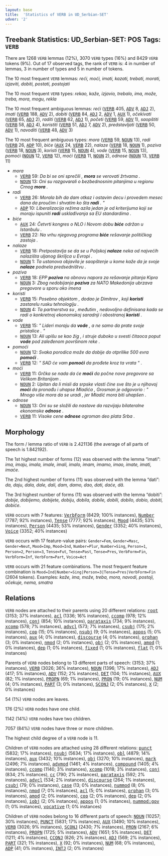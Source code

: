 ```yaml
---
layout: base
title:  'Statistics of VERB in UD_Serbian-SET'
udver: '2'
---
```


## Treebank Statistics: UD_Serbian-SET: POS Tags: `VERB`

There are 1268 `VERB` lemmas (12%), 3070 `VERB` types (16%) and 8429 `VERB` tokens (9%).
Out of 17 observed tags, the rank of `VERB` is: 4 in number of lemmas, 3 in number of types and 5 in number of tokens.

The 10 most frequent `VERB` lemmas: <em>reći, moći, imati, kazati, trebati, morati, izjaviti, dobiti, postati, postojati</em>

The 10 most frequent `VERB` types:  <em>rekao, kaže, izjavio, trebalo, ima, može, treba, mora, mogu, rekla</em>

The 10 most frequent ambiguous lemmas: <em>reći</em> (<tt><a href="sr_set-pos-VERB.html">VERB</a></tt> 405, <tt><a href="sr_set-pos-ADV.html">ADV</a></tt> 8, <tt><a href="sr_set-pos-ADJ.html">ADJ</a></tt> 2), <em>imati</em> (<tt><a href="sr_set-pos-VERB.html">VERB</a></tt> 188, <tt><a href="sr_set-pos-ADV.html">ADV</a></tt> 2), <em>dobiti</em> (<tt><a href="sr_set-pos-VERB.html">VERB</a></tt> 84, <tt><a href="sr_set-pos-ADJ.html">ADJ</a></tt> 2, <tt><a href="sr_set-pos-ADV.html">ADV</a></tt> 1, <tt><a href="sr_set-pos-AUX.html">AUX</a></tt> 1), <em>očekivati</em> (<tt><a href="sr_set-pos-VERB.html">VERB</a></tt> 65, <tt><a href="sr_set-pos-ADJ.html">ADJ</a></tt> 2), <em>raditi</em> (<tt><a href="sr_set-pos-VERB.html">VERB</a></tt> 62, <tt><a href="sr_set-pos-ADJ.html">ADJ</a></tt> 1), <em>početi</em> (<tt><a href="sr_set-pos-VERB.html">VERB</a></tt> 59, <tt><a href="sr_set-pos-ADV.html">ADV</a></tt> 1), <em>saopštiti</em> (<tt><a href="sr_set-pos-VERB.html">VERB</a></tt> 58, <tt><a href="sr_set-pos-ADJ.html">ADJ</a></tt> 4), <em>koristiti</em> (<tt><a href="sr_set-pos-VERB.html">VERB</a></tt> 51, <tt><a href="sr_set-pos-ADJ.html">ADJ</a></tt> 7, <tt><a href="sr_set-pos-ADV.html">ADV</a></tt> 2), <em>predstavljati</em> (<tt><a href="sr_set-pos-VERB.html">VERB</a></tt> 50, <tt><a href="sr_set-pos-ADV.html">ADV</a></tt> 1), <em>navoditi</em> (<tt><a href="sr_set-pos-VERB.html">VERB</a></tt> 48, <tt><a href="sr_set-pos-ADV.html">ADV</a></tt> 3)

The 10 most frequent ambiguous types:  <em>mora</em> (<tt><a href="sr_set-pos-VERB.html">VERB</a></tt> 59, <tt><a href="sr_set-pos-NOUN.html">NOUN</a></tt> 13), <em>radi</em> (<tt><a href="sr_set-pos-VERB.html">VERB</a></tt> 26, <tt><a href="sr_set-pos-ADP.html">ADP</a></tt> 10), <em>biće</em> (<tt><a href="sr_set-pos-AUX.html">AUX</a></tt> 24, <tt><a href="sr_set-pos-VERB.html">VERB</a></tt> 22), <em>nalaze</em> (<tt><a href="sr_set-pos-VERB.html">VERB</a></tt> 18, <tt><a href="sr_set-pos-NOUN.html">NOUN</a></tt> 1), <em>poziva</em> (<tt><a href="sr_set-pos-VERB.html">VERB</a></tt> 18, <tt><a href="sr_set-pos-NOUN.html">NOUN</a></tt> 3), <em>koristi</em> (<tt><a href="sr_set-pos-VERB.html">VERB</a></tt> 15, <tt><a href="sr_set-pos-NOUN.html">NOUN</a></tt> 4), <em>vode</em> (<tt><a href="sr_set-pos-VERB.html">VERB</a></tt> 15, <tt><a href="sr_set-pos-NOUN.html">NOUN</a></tt> 13), <em>pomoći</em> (<tt><a href="sr_set-pos-NOUN.html">NOUN</a></tt> 12, <tt><a href="sr_set-pos-VERB.html">VERB</a></tt> 12), <em>moći</em> (<tt><a href="sr_set-pos-VERB.html">VERB</a></tt> 11, <tt><a href="sr_set-pos-NOUN.html">NOUN</a></tt> 2), <em>odnose</em> (<tt><a href="sr_set-pos-NOUN.html">NOUN</a></tt> 13, <tt><a href="sr_set-pos-VERB.html">VERB</a></tt> 11)


* <em>mora</em>
  * <tt><a href="sr_set-pos-VERB.html">VERB</a></tt> 59: <em>Da bi se oni sprečili , <b>mora</b> se verovati žrtvama .</em>
  * <tt><a href="sr_set-pos-NOUN.html">NOUN</a></tt> 13: <em>Oni su razgovarali o bezbednosnim pitanjima u regionu Crnog <b>mora</b> .</em>
* <em>radi</em>
  * <tt><a href="sr_set-pos-VERB.html">VERB</a></tt> 26: <em>Morala bih da dam otkaz i ostavim decu i provedem mesec dana da proučim i shvatim ko šta <b>radi</b> . "</em>
  * <tt><a href="sr_set-pos-ADP.html">ADP</a></tt> 10: <em>Liberalizacija režima azila jedan je od kriterijuma koji se moraju ispuniti <b>radi</b> usklađivanja sa EU standardima .</em>
* <em>biće</em>
  * <tt><a href="sr_set-pos-AUX.html">AUX</a></tt> 24: <em>Četvrti kongres o NLO i Novom dobu <b>biće</b> održan u Istanbulu .</em>
  * <tt><a href="sr_set-pos-VERB.html">VERB</a></tt> 22: <em>Na vrhu njegovog programa <b>biće</b> rešavanje političkog zastoja .</em>
* <em>nalaze</em>
  * <tt><a href="sr_set-pos-VERB.html">VERB</a></tt> 18: <em>Pretpostavlja se da se u Poljskoj <b>nalaze</b> neka od najvećih nalazišta uljanog škriljca u Evropi .</em>
  * <tt><a href="sr_set-pos-NOUN.html">NOUN</a></tt> 1: <em>Ta ustanova objavila je saopštenje u kome kaže da je svoje <b>nalaze</b> podnela predsedništvu .</em>
* <em>poziva</em>
  * <tt><a href="sr_set-pos-VERB.html">VERB</a></tt> 18: <em>EPP <b>poziva</b> na obnovu napora za rešavanje pitanja Kipra</em>
  * <tt><a href="sr_set-pos-NOUN.html">NOUN</a></tt> 3: <em>Zbog nedobijanja <b>poziva</b> za NATO Makedonija ubrzava pregovore u sporu oko imena</em>
* <em>koristi</em>
  * <tt><a href="sr_set-pos-VERB.html">VERB</a></tt> 15: <em>Posebno objektom , dodao je Dimitrov , koji <b>koristi</b> zastarelu rusku tehnologiju .</em>
  * <tt><a href="sr_set-pos-NOUN.html">NOUN</a></tt> 4: <em>Ta partnerstva su , međutim , nedovoljno definisana kada se radi o konkretnoj ekonomskoj saradnji i obostranoj <b>koristi</b> .</em>
* <em>vode</em>
  * <tt><a href="sr_set-pos-VERB.html">VERB</a></tt> 15: <em>" Lideri moraju da <b>vode</b> , a ne samo da prate svoje pristalice . "</em>
  * <tt><a href="sr_set-pos-NOUN.html">NOUN</a></tt> 13: <em>Ali upišu se kao žig , i struje duboko u svesti čitaoca poput <b>vode</b> pod zaleđenom površinom reke .</em>
* <em>pomoći</em>
  * <tt><a href="sr_set-pos-NOUN.html">NOUN</a></tt> 12: <em>Svaka porodica može da dobije do otprilike 500 evra <b>pomoći</b> .</em>
  * <tt><a href="sr_set-pos-VERB.html">VERB</a></tt> 12: <em>" SAD će vam <b>pomoći</b> da prođete kroz ta vrata " .</em>
* <em>moći</em>
  * <tt><a href="sr_set-pos-VERB.html">VERB</a></tt> 11: <em>Grčka se nada da će <b>moći</b> da počne nove pregovore sa Velikom Britanijom .</em>
  * <tt><a href="sr_set-pos-NOUN.html">NOUN</a></tt> 2: <em>Upitan da li misli da srpske vlasti čine sve što je u njihovoj <b>moći</b> da pronađu i uhapse Mladića , Grosman je odgovorio : " Mnogo više mora da se uradi , jer Mladić mora biti uhapšen .</em>
* <em>odnose</em>
  * <tt><a href="sr_set-pos-NOUN.html">NOUN</a></tt> 13: <em>Oni su se složili da nastave da razvijaju bilateralne ekonomske <b>odnose</b> .</em>
  * <tt><a href="sr_set-pos-VERB.html">VERB</a></tt> 11: <em>Visoke cene <b>odnose</b> ogroman deo plata Srba .</em>

## Morphology

The form / lemma ratio of `VERB` is 2.421136 (the average of all parts of speech is 1.842192).

The 1st highest number of forms (12) was observed with the lemma “imati”: <em>ima, imaju, imala, imale, imali, imalo, imam, imamo, imao, imate, imati, imaće</em>.

The 2nd highest number of forms (11) was observed with the lemma “dati”: <em>da, daju, dala, dale, dali, dam, damo, dao, dati, daće, dâ</em>.

The 3rd highest number of forms (11) was observed with the lemma “dobiti”: <em>dobije, dobijemo, dobijete, dobiju, dobila, dobile, dobili, dobilo, dobio, dobiti, dobiće</em>.

`VERB` occurs with 7 features: <tt><a href="sr_set-feat-VerbForm.html">VerbForm</a></tt> (8429; 100% instances), <tt><a href="sr_set-feat-Number.html">Number</a></tt> (7787; 92% instances), <tt><a href="sr_set-feat-Tense.html">Tense</a></tt> (7777; 92% instances), <tt><a href="sr_set-feat-Mood.html">Mood</a></tt> (4435; 53% instances), <tt><a href="sr_set-feat-Person.html">Person</a></tt> (4435; 53% instances), <tt><a href="sr_set-feat-Gender.html">Gender</a></tt> (3352; 40% instances), <tt><a href="sr_set-feat-Voice.html">Voice</a></tt> (3352; 40% instances)

`VERB` occurs with 17 feature-value pairs: `Gender=Fem`, `Gender=Masc`, `Gender=Neut`, `Mood=Imp`, `Mood=Ind`, `Number=Plur`, `Number=Sing`, `Person=1`, `Person=2`, `Person=3`, `Tense=Fut`, `Tense=Past`, `Tense=Pres`, `VerbForm=Fin`, `VerbForm=Inf`, `VerbForm=Part`, `Voice=Act`

`VERB` occurs with 21 feature combinations.
The most frequent feature combination is `Mood=Ind|Number=Sing|Person=3|Tense=Pres|VerbForm=Fin` (2604 tokens).
Examples: <em>kaže, ima, može, treba, mora, navodi, postoji, očekuje, nema, smatra</em>


## Relations

`VERB` nodes are attached to their parents using 20 different relations: <tt><a href="sr_set-dep-root.html">root</a></tt> (3153; 37% instances), <tt><a href="sr_set-dep-acl.html">acl</a></tt> (1336; 16% instances), <tt><a href="sr_set-dep-ccomp.html">ccomp</a></tt> (978; 12% instances), <tt><a href="sr_set-dep-conj.html">conj</a></tt> (854; 10% instances), <tt><a href="sr_set-dep-parataxis.html">parataxis</a></tt> (734; 9% instances), <tt><a href="sr_set-dep-xcomp.html">xcomp</a></tt> (578; 7% instances), <tt><a href="sr_set-dep-advcl.html">advcl</a></tt> (573; 7% instances), <tt><a href="sr_set-dep-csubj.html">csubj</a></tt> (175; 2% instances), <tt><a href="sr_set-dep-cop.html">cop</a></tt> (15; 0% instances), <tt><a href="sr_set-dep-nsubj.html">nsubj</a></tt> (9; 0% instances), <tt><a href="sr_set-dep-appos.html">appos</a></tt> (5; 0% instances), <tt><a href="sr_set-dep-aux.html">aux</a></tt> (4; 0% instances), <tt><a href="sr_set-dep-discourse.html">discourse</a></tt> (4; 0% instances), <tt><a href="sr_set-dep-orphan.html">orphan</a></tt> (3; 0% instances), <tt><a href="sr_set-dep-nmod.html">nmod</a></tt> (2; 0% instances), <tt><a href="sr_set-dep-obj.html">obj</a></tt> (2; 0% instances), <tt><a href="sr_set-dep-amod.html">amod</a></tt> (1; 0% instances), <tt><a href="sr_set-dep-dep.html">dep</a></tt> (1; 0% instances), <tt><a href="sr_set-dep-fixed.html">fixed</a></tt> (1; 0% instances), <tt><a href="sr_set-dep-flat.html">flat</a></tt> (1; 0% instances)

Parents of `VERB` nodes belong to 13 different parts of speech:  (3153; 37% instances), <tt><a href="sr_set-pos-VERB.html">VERB</a></tt> (3026; 36% instances), <tt><a href="sr_set-pos-NOUN.html">NOUN</a></tt> (1396; 17% instances), <tt><a href="sr_set-pos-ADJ.html">ADJ</a></tt> (417; 5% instances), <tt><a href="sr_set-pos-ADV.html">ADV</a></tt> (152; 2% instances), <tt><a href="sr_set-pos-DET.html">DET</a></tt> (104; 1% instances), <tt><a href="sr_set-pos-AUX.html">AUX</a></tt> (82; 1% instances), <tt><a href="sr_set-pos-PROPN.html">PROPN</a></tt> (69; 1% instances), <tt><a href="sr_set-pos-PRON.html">PRON</a></tt> (19; 0% instances), <tt><a href="sr_set-pos-NUM.html">NUM</a></tt> (4; 0% instances), <tt><a href="sr_set-pos-PART.html">PART</a></tt> (3; 0% instances), <tt><a href="sr_set-pos-SCONJ.html">SCONJ</a></tt> (2; 0% instances), <tt><a href="sr_set-pos-X.html">X</a></tt> (2; 0% instances)

54 (1%) `VERB` nodes are leaves.

176 (2%) `VERB` nodes have one child.

1142 (14%) `VERB` nodes have two children.

7057 (84%) `VERB` nodes have three or more children.

The highest child degree of a `VERB` node is 11.

Children of `VERB` nodes are attached using 28 different relations: <tt><a href="sr_set-dep-punct.html">punct</a></tt> (5832; 17% instances), <tt><a href="sr_set-dep-nsubj.html">nsubj</a></tt> (5634; 17% instances), <tt><a href="sr_set-dep-obl.html">obl</a></tt> (4879; 14% instances), <tt><a href="sr_set-dep-aux.html">aux</a></tt> (3432; 10% instances), <tt><a href="sr_set-dep-obj.html">obj</a></tt> (3270; 10% instances), <tt><a href="sr_set-dep-mark.html">mark</a></tt> (2496; 7% instances), <tt><a href="sr_set-dep-advmod.html">advmod</a></tt> (1461; 4% instances), <tt><a href="sr_set-dep-compound.html">compound</a></tt> (1405; 4% instances), <tt><a href="sr_set-dep-ccomp.html">ccomp</a></tt> (1140; 3% instances), <tt><a href="sr_set-dep-xcomp.html">xcomp</a></tt> (1018; 3% instances), <tt><a href="sr_set-dep-conj.html">conj</a></tt> (834; 2% instances), <tt><a href="sr_set-dep-cc.html">cc</a></tt> (790; 2% instances), <tt><a href="sr_set-dep-parataxis.html">parataxis</a></tt> (592; 2% instances), <tt><a href="sr_set-dep-advcl.html">advcl</a></tt> (534; 2% instances), <tt><a href="sr_set-dep-discourse.html">discourse</a></tt> (264; 1% instances), <tt><a href="sr_set-dep-csubj.html">csubj</a></tt> (79; 0% instances), <tt><a href="sr_set-dep-case.html">case</a></tt> (13; 0% instances), <tt><a href="sr_set-dep-nummod.html">nummod</a></tt> (8; 0% instances), <tt><a href="sr_set-dep-nmod.html">nmod</a></tt> (7; 0% instances), <tt><a href="sr_set-dep-acl.html">acl</a></tt> (5; 0% instances), <tt><a href="sr_set-dep-orphan.html">orphan</a></tt> (3; 0% instances), <tt><a href="sr_set-dep-amod.html">amod</a></tt> (2; 0% instances), <tt><a href="sr_set-dep-cop.html">cop</a></tt> (2; 0% instances), <tt><a href="sr_set-dep-dep.html">dep</a></tt> (2; 0% instances), <tt><a href="sr_set-dep-iobj.html">iobj</a></tt> (2; 0% instances), <tt><a href="sr_set-dep-appos.html">appos</a></tt> (1; 0% instances), <tt><a href="sr_set-dep-nummod-gov.html">nummod:gov</a></tt> (1; 0% instances), <tt><a href="sr_set-dep-vocative.html">vocative</a></tt> (1; 0% instances)

Children of `VERB` nodes belong to 16 different parts of speech: <tt><a href="sr_set-pos-NOUN.html">NOUN</a></tt> (10257; 30% instances), <tt><a href="sr_set-pos-PUNCT.html">PUNCT</a></tt> (5831; 17% instances), <tt><a href="sr_set-pos-AUX.html">AUX</a></tt> (3490; 10% instances), <tt><a href="sr_set-pos-VERB.html">VERB</a></tt> (3026; 9% instances), <tt><a href="sr_set-pos-SCONJ.html">SCONJ</a></tt> (2430; 7% instances), <tt><a href="sr_set-pos-PRON.html">PRON</a></tt> (2167; 6% instances), <tt><a href="sr_set-pos-PROPN.html">PROPN</a></tt> (1725; 5% instances), <tt><a href="sr_set-pos-ADV.html">ADV</a></tt> (1651; 5% instances), <tt><a href="sr_set-pos-DET.html">DET</a></tt> (1211; 4% instances), <tt><a href="sr_set-pos-CCONJ.html">CCONJ</a></tt> (826; 2% instances), <tt><a href="sr_set-pos-ADJ.html">ADJ</a></tt> (569; 2% instances), <tt><a href="sr_set-pos-PART.html">PART</a></tt> (321; 1% instances), <tt><a href="sr_set-pos-X.html">X</a></tt> (92; 0% instances), <tt><a href="sr_set-pos-NUM.html">NUM</a></tt> (68; 0% instances), <tt><a href="sr_set-pos-ADP.html">ADP</a></tt> (41; 0% instances), <tt><a href="sr_set-pos-INTJ.html">INTJ</a></tt> (2; 0% instances)

